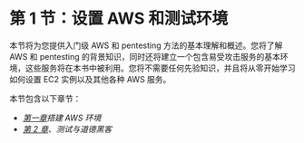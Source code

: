 # 第 1 节：设置 AWS 和测试环境

本节将为您提供入门级 AWS 和 pentesting 方法的基本理解和概述。您将了解 AWS 和 pentesting 的背景知识，同时还将建立一个包含易受攻击服务的基本环境，这些服务将在本书中被利用。您将不需要任何先验知识，并且将从零开始学习如何设置 EC2 实例以及其他各种 AWS 服务。

本节包含以下章节：

*   [*第一章*](01.html#_idTextAnchor025)*搭建 AWS 环境*
*   [*第 2 章*](02.html#_idTextAnchor056)、*测试与道德黑客*